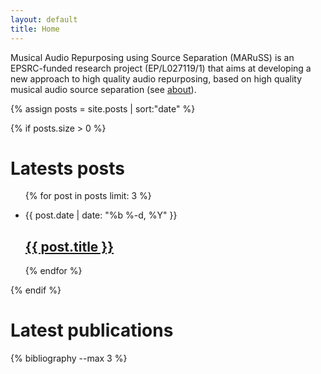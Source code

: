 ```yaml
---
layout: default
title: Home
---
```


Musical Audio Repurposing using Source Separation (MARuSS) is an EPSRC-funded
research project (EP/L027119/1) that aims at developing a new approach to high
quality audio repurposing, based on high quality musical audio source separation
(see <a href="about">about</a>).

{% assign posts = site.posts | sort:"date"  %}

{% if posts.size > 0 %}
# Latests posts

<ul class="post-list">

{% for post in posts limit: 3 %}
<li>
<span class="post-meta">{{ post.date | date: "%b %-d, %Y" }}</span>
<h2>
<a class="post-link" href="{{ post.url | prepend: site.baseurl }}">{{ post.title }}</a>
</h2>
</li>
{% endfor %}
</ul>
{% endif %}

# Latest publications

{% bibliography --max 3 %}
